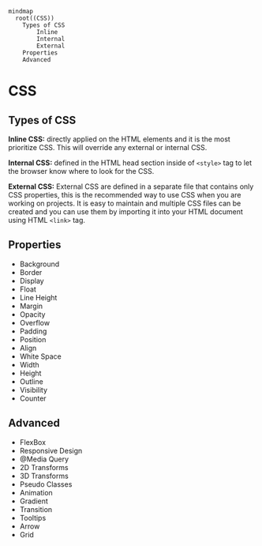 ```mermaid
mindmap
  root((CSS))
    Types of CSS
        Inline
        Internal
        External
    Properties
    Advanced
```

# CSS
## Types of CSS

**Inline CSS:** directly applied on the HTML elements and it is the most prioritize CSS. This will override any external or internal CSS.

**Internal CSS:** defined in the HTML head section inside of `<style>` tag to let the browser know where to look for the CSS.

**External CSS:** External CSS are defined in a separate file that contains only CSS properties, this is the recommended way to use CSS when you are working on projects. It is easy to maintain and multiple CSS files can be created and you can use them by importing it into your HTML document using HTML `<link>` tag.

## Properties
* Background
* Border
* Display
* Float
* Line Height
* Margin
* Opacity
* Overflow
* Padding
* Position
* Align
* White Space
* Width
* Height
* Outline
* Visibility
* Counter

## Advanced
* FlexBox
* Responsive Design
* @Media Query
* 2D Transforms
* 3D Transforms
* Pseudo Classes
* Animation
* Gradient
* Transition
* Tooltips
* Arrow
* Grid